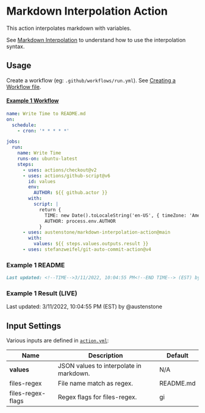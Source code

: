 # Markdown Interpolation Action

This action interpolates markdown with variables.

See [Markdown Interpolation](https://github.com/austenstone/markdown-interpolation#writing) to understand how to use the interpolation syntax.

## Usage
Create a workflow (eg: `.github/workflows/run.yml`). See [Creating a Workflow file](https://help.github.com/en/articles/configuring-a-workflow#creating-a-workflow-file).

#### [Example 1 Workflow](https://github.com/austenstone/markdown-interpolation-action/blob/main/.github/workflows/usage.yaml)
```yml
name: Write Time to README.md
on:
  schedule:
    - cron: '* * * * *'

jobs:
  run:
    name: Write Time
    runs-on: ubuntu-latest
    steps:
      - uses: actions/checkout@v2
      - uses: actions/github-script@v6
        id: values
        env:
          AUTHOR: ${{ github.actor }}
        with:
          script: |
            return {
              TIME: new Date().toLocaleString('en-US', { timeZone: 'America/New_York' }),
              AUTHOR: process.env.AUTHOR
            }
      - uses: austenstone/markdown-interpolation-action@main
        with:
          values: ${{ steps.values.outputs.result }}
      - uses: stefanzweifel/git-auto-commit-action@v4
```
### Example 1 README
```md
Last updated: <!--TIME-->3/11/2022, 10:04:55 PM<!--END TIME--> (EST) by @<!--AUTHOR-->austenstone<!--END AUTHOR-->
```

### Example 1 Result (LIVE)
Last updated: <!--TIME-->3/11/2022, 10:04:55 PM<!--END TIME--> (EST) by @<!--AUTHOR-->austenstone<!--END AUTHOR-->

### <!--MESSAGE--><!--END MESSAGE-->

## Input Settings
Various inputs are defined in [`action.yml`](action.yml):

| Name | Description | Default |
| --- | - | - |
| **values** | JSON values to interpolate in markdown. | N/A |
| files-regex | File name match as regex. | README.md |
| files-regex-flags | Regex flags for files-regex. | gi |
